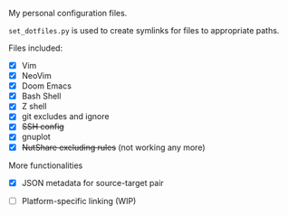 My personal configuration files.

`set_dotfiles.py` is used to create symlinks for files to appropriate paths.

Files included:

- [x] Vim
- [x] NeoVim
- [x] Doom Emacs
- [x] Bash Shell
- [x] Z shell
- [x] git excludes and ignore
- [x] ~~SSH config~~
- [x] gnuplot
- [x] ~~NutShare excluding rules~~ (not working any more)

More functionalities

- [x] JSON metadata for source-target pair
- [ ] Platform-specific linking (WIP)


